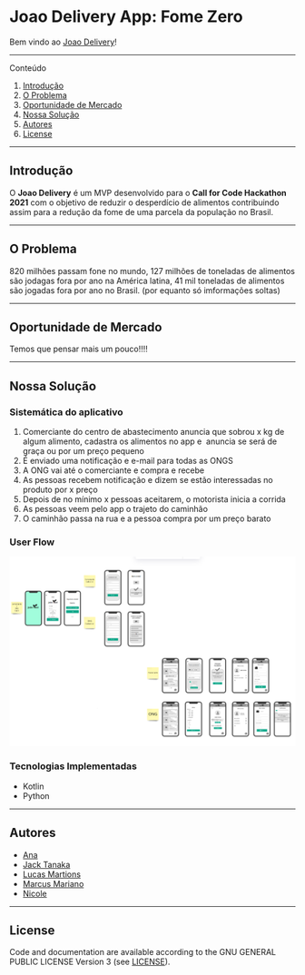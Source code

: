 # Joao Delivery App: Fome Zero



Bem vindo ao [Joao Delivery](#https:/)!   

---

Conteúdo 


1. [Introdução](#introdução)
1. [O Problema](#o-problema)
1. [Oportunidade de Mercado](#oportunidade-de-mercado)
1. [Nossa Solução](#nossa-solução)
1. [Autores](#autores)
1. [License](#license)

---

## Introdução

O __Joao Delivery__ é um MVP desenvolvido para o __Call for Code Hackathon 2021__ com o objetivo de reduzir o desperdício de alimentos contribuindo assim para a redução da fome de uma parcela da população no Brasil.


---

## O Problema

820 milhões passam fone no mundo, 127 milhões de toneladas de alimentos são jodagas fora por ano na América latina, 41 mil toneladas de alimentos são jogadas fora por ano no Brasil. (por equanto só imformações soltas)

---

## Oportunidade de Mercado

Temos que pensar mais um pouco!!!!

---

## Nossa Solução

### Sistemática do aplicativo

1. Comerciante do centro de abastecimento anuncia que sobrou x kg de algum alimento, cadastra os alimentos no app e  anuncia se será de graça ou por um preço pequeno
2. É enviado uma notificação e e-mail para todas as ONGS 
3. A ONG vai até o comerciante e compra e recebe 
4. As pessoas recebem notificação e dizem se estão interessadas no produto por x preço
5. Depois de no mínimo x pessoas aceitarem, o motorista inicia a corrida
6. As pessoas veem pelo app o trajeto do caminhão
7. O caminhão passa na rua e a pessoa compra por um preço barato

### User Flow    

![image info](./img/joao_app.png)

### Tecnologias Implementadas    

- Kotlin
- Python

---


## Autores

* [Ana](https://www.linkedin.com/in/michelle-howie-a98358b2/)
* [Jack Tanaka](https://github.com/developersteve/)
* [Lucas Martions](https://developer.ibm.com/profiles/jritten/)
* [Marcus Mariano](https://github.com/marcusmariano)
* [Nicole](https://developer.ibm.com/profiles/drnugent/)

---

## License

Code and documentation are available according to the GNU GENERAL PUBLIC LICENSE Version 3 (see [LICENSE](https://www.gnu.org/licenses/gpl.html)).
